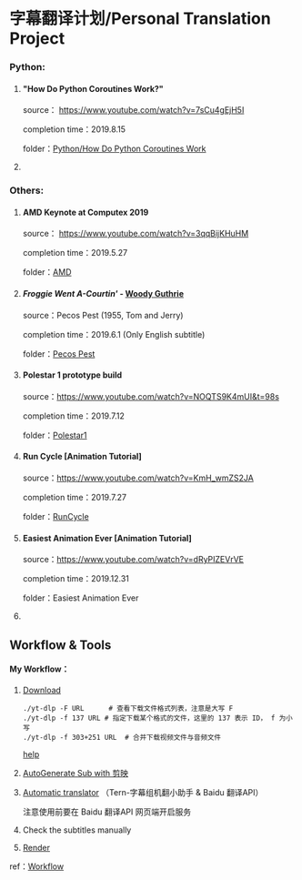 # 字幕翻译计划/Personal Translation Project

### Python:

1. #### "How Do Python Coroutines Work?"

   source： https://www.youtube.com/watch?v=7sCu4gEjH5I

   completion time：2019.8.15

   folder：[Python/How Do Python Coroutines Work](https://github.com/ClausewitzCPU0/Subtitles/tree/master/Python/How%20Do%20Python%20Coroutines%20Work)

2. 



### Others:

1. #### AMD Keynote at Computex 2019

   source： https://www.youtube.com/watch?v=3qqBijKHuHM

   completion time：2019.5.27

   folder：[AMD](https://github.com/ClausewitzCPU0/Subtitles/tree/master/AMD)

2. #### *Froggie Went A-Courtin'* - [Woody Guthrie](https://music.163.com/artist?id=84062)

   source：Pecos Pest (1955, Tom and Jerry)

   completion time：2019.6.1 (Only English subtitle)

   folder：[Pecos Pest](https://github.com/ClausewitzCPU0/Subtitles/tree/master/Pecos%20Pest)

3. #### Polestar 1 prototype build

   source：<https://www.youtube.com/watch?v=NOQTS9K4mUI&t=98s>

   completion time：2019.7.12

   folder：[Polestar1](https://github.com/ClausewitzCPU0/Subtitles/tree/master/Polestar/Polestar1)

4. #### Run Cycle [Animation Tutorial]

   source：<https://www.youtube.com/watch?v=KmH_wmZS2JA>

   completion time：2019.7.27

   folder：[RunCycle](https://github.com/ClausewitzCPU0/Subtitles/tree/master/RunCycle)

5. #### Easiest Animation Ever [Animation Tutorial]

   source：https://www.youtube.com/watch?v=dRyPIZEVrVE
   
   completion time：2019.12.31
   
   folder：Easiest Animation Ever
   
6. 

    

## Workflow & Tools 

#### My Workflow：

1. [Download](https://github.com/yt-dlp/yt-dlp)

   ```shell
   ./yt-dlp -F URL		# 查看下载文件格式列表，注意是大写 F
   ./yt-dlp -f 137 URL # 指定下载某个格式的文件，这里的 137 表示 ID， f 为小写
   ./yt-dlp -f 303+251 URL	# 合并下载视频文件与音频文件
   ```

   [help](https://home.gamer.com.tw/creationDetail.php?sn=5211217)

2. [AutoGenerate Sub with 剪映](https://lv.ulikecam.com/)

3. [Automatic translator](https://zh.tern.1c7.me/) （Tern-字幕组机翻小助手 & Baidu 翻译API）

   注意使用前要在 Baidu 翻译API 网页端开启服务

4. Check the subtitles manually

5. [Render](https://maruko.appinn.me/)

ref：[Workflow](https://www.bilibili.com/read/cv10001483)

